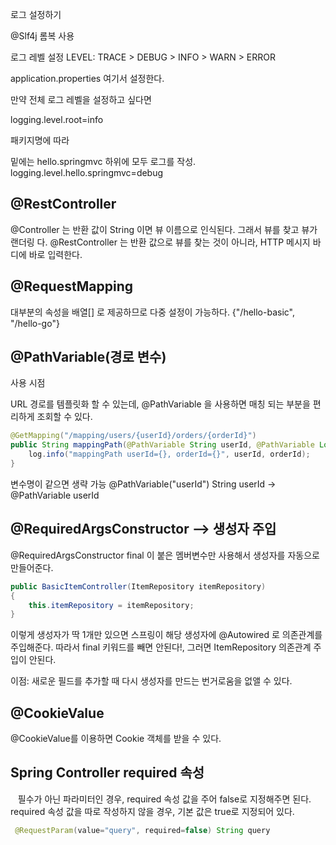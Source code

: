 로그 설정하기

@Slf4j 
롬복 사용 

로그 레벨 설정
LEVEL: TRACE > DEBUG > INFO > WARN > ERROR

application.properties
여기서 설정한다.

만약 전체 로그 레벨을 설정하고 싶다면

logging.level.root=info

패키지명에 따라

밑에는 hello.springmvc 하위에 모두 로그를 작성.
logging.level.hello.springmvc=debug

## @RestController

@Controller 는 반환 값이 String 이면 뷰 이름으로 인식된다. 그래서 뷰를 찾고 뷰가 랜더링 다. 
@RestController 는 반환 값으로 뷰를 찾는 것이 아니라, HTTP 메시지 바디에 바로 입력한다.

## @RequestMapping

대부분의 속성을 배열[] 로 제공하므로 다중 설정이 가능하다. {"/hello-basic", "/hello-go"}

## @PathVariable(경로 변수)

사용 시점

URL 경로를 템플릿화 할 수 있는데, @PathVariable 을 사용하면 매칭 되는 부분을 편리하게 조회할 수 있다.

```java
@GetMapping("/mapping/users/{userId}/orders/{orderId}") 
public String mappingPath(@PathVariable String userId, @PathVariable Long orderId) { 
	log.info("mappingPath userId={}, orderId={}", userId, orderId); 				return "ok";
}
```

변수명이 같으면 생략 가능 
@PathVariable("userId") String userId -> @PathVariable userId

## @RequiredArgsConstructor --> 생성자 주입
@RequiredArgsConstructor final 이 붙은 멤버변수만 사용해서 생성자를 자동으로 만들어준다. 

```JAVA
public BasicItemController(ItemRepository itemRepository) 
{
	this.itemRepository = itemRepository; 
} 
```

이렇게 생성자가 딱 1개만 있으면 스프링이 해당 생성자에 @Autowired 로 의존관계를 주입해준다. 따라서 final 키워드를 빼면 안된다!, 그러면 ItemRepository 의존관계 주입이 안된다.

이점: 새로운 필드를 추가할 때 다시 생성자를 만드는 번거로움을 없앨 수 있다.

## @CookieValue
@CookieValue를 이용하면 Cookie 객체를 받을 수 있다.



## Spring Controller required 속성
 
 필수가 아닌 파라미터인 경우, required 속성 값을 주어 false로 지정해주면 된다.
 required 속성 값을 따로 작성하지 않을 경우, 기본 값은 true로 지정되어 있다.

```java
 @RequestParam(value="query", required=false) String query
```